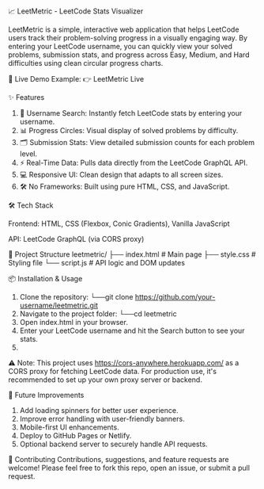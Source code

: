 📈 LeetMetric - LeetCode Stats Visualizer

LeetMetric is a simple, interactive web application that helps LeetCode users track their problem-solving progress in a visually engaging way. By entering your LeetCode username, you can quickly view your solved problems, submission stats, and progress across Easy, Medium, and Hard difficulties using clean circular progress charts.


🚀 Live Demo
Example: 👉 LeetMetric Live


✨ Features
1. 🔎 Username Search: Instantly fetch LeetCode stats by entering your username.
2. 📊 Progress Circles: Visual display of solved problems by difficulty.
3. 🗂️ Submission Stats: View detailed submission counts for each problem level.
4. ⚡ Real-Time Data: Pulls data directly from the LeetCode GraphQL API.
5. 💻 Responsive UI: Clean design that adapts to all screen sizes.
6. 🛠️ No Frameworks: Built using pure HTML, CSS, and JavaScript.


🛠️ Tech Stack

Frontend: HTML, CSS (Flexbox, Conic Gradients), Vanilla JavaScript

API: LeetCode GraphQL (via CORS proxy)


📂 Project Structure
leetmetric/
├── index.html       # Main page
├── style.css        # Styling file
└── script.js        # API logic and DOM updates


📦 Installation & Usage
1. Clone the repository:
   └──git clone https://github.com/your-username/leetmetric.git
2. Navigate to the project folder:
    └──cd leetmetric
3. Open index.html in your browser.
4. Enter your LeetCode username and hit the Search button to see your stats.
5. 

⚠️ Note: This project uses https://cors-anywhere.herokuapp.com/ as a CORS proxy for fetching LeetCode data. For production use, it's recommended to set up your own proxy server or backend.


📌 Future Improvements
1. Add loading spinners for better user experience.
2. Improve error handling with user-friendly banners.
3. Mobile-first UI enhancements.
4. Deploy to GitHub Pages or Netlify.
5. Optional backend server to securely handle API requests.


🤝 Contributing
Contributions, suggestions, and feature requests are welcome!
Please feel free to fork this repo, open an issue, or submit a pull request.
